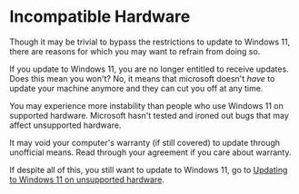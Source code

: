 # Incompatible Hardware
Though it may be trivial to bypass the restrictions to update to Windows 11, there are reasons for which you may want to refrain from doing so.

If you update to Windows 11, you are no longer entitled to receive updates. 
Does this mean you won't? No, it means that microsoft doesn't *have* to update your machine anymore and they can cut you off at any time.

You may experience more instability than people who use Windows 11 on supported hardware. 
Microsoft hasn't tested and ironed out bugs that may affect unsupported hardware.

It may void your computer's warranty (if still covered) to update through unofficial means. Read through your agreement if you care about warranty.

If despite all of this, you still want to update to Windows 11, go to [Updating to Windows 11 on unsupported hardware](/issues/incompatible-hardware.md).
